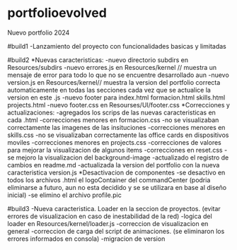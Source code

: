 # portfolioevolved
Nuevo portfolio 2024

#build1
-Lanzamiento del proyecto con funcionalidades basicas y limitadas

#build2
*Nuevas caracteristicas:
    -nuevo directorio subdirs en Resources/subdirs
    -nuevo errores.js en Resources/kernel // muestra un mensaje de error para todo lo que no se encuentre desarrollado aun
    -nuevo version.js en Resources/kernel// muestra la version del portfolio correcta automaticamente en todas las secciones cada vez que se actualice la version en este .js
    -nuevo footer para index.html formacion.html skills.html projects.html
    -nuevo footer.css en Resourses/UI/footer.css
*Correcciones y actualizaciones:
    -agregados los scrips de las nuevas caracteristicas en cada .html
    -correcciones menores en formacion.css
        -no se visualizaban correctamente las imagenes de las insituciones
    -correcciones menores en skills.css
        -no se visualizaban correctamente las office cards en dispositivos moviles
    -correcciones menores en projects.css
        -correcciones de valores para mejorar la visualizacion de algunos items
    -correcciones en reset.css
        -se mejoro la visualizacion del background-image
    -actualizado el registro de cambios en readme.md
    -actualizada la version del portfolio con la nueva caracteristica version.js
*Desactivacion de componentes
    -se desactivo en todos los archivos .html el logoContainer del commandCenter (podria eliminarse a futuro, aun no esta decidido y se se utilizara en base al diseño inicial)
    -se elimino el archivo profile.pic


#build3
-Nueva caracteristica. Loader en la seccion de proyectos. (evitar errores de visualizacion en caso de inestabilidad de la red)
-logica del loader en Resources/kernel/loader.js
-correccion de visualizacion en general
-correccion de carga del script de animaciones. (se eliminaron los errores informados en consola)
-migracion de version


